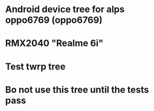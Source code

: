 # Android device tree for alps oppo6769 (oppo6769)
# RMX2040 "Realme 6i"
# Test twrp tree
# Вo not use this tree until the tests pass
